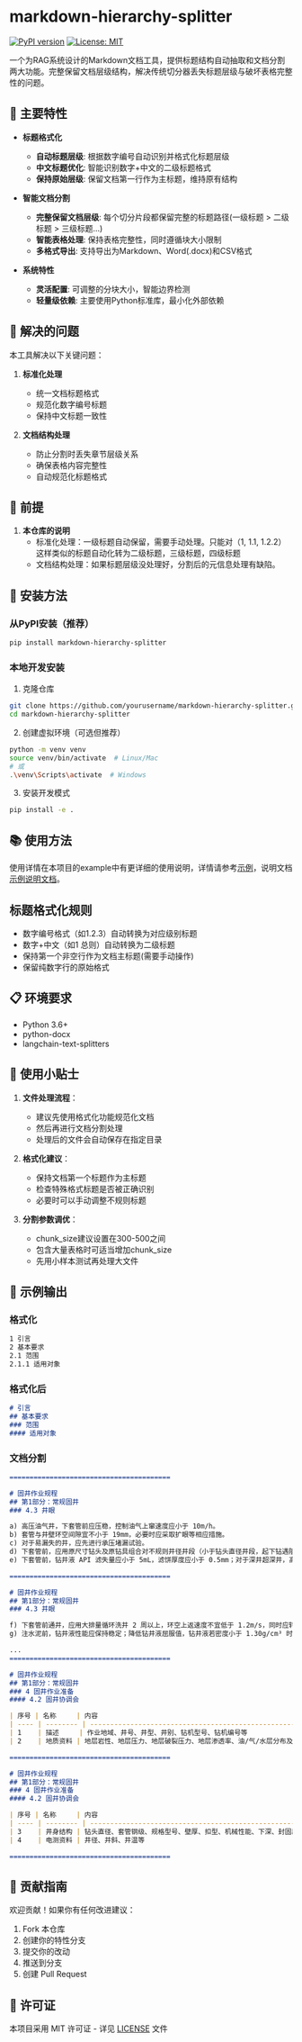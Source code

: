 # markdown-hierarchy-splitter

[![PyPI version](https://badge.fury.io/py/markdown-hierarchy-splitter.svg)](https://badge.fury.io/py/markdown-hierarchy-splitter)
[![License: MIT](https://img.shields.io/badge/License-MIT-yellow.svg)](https://opensource.org/licenses/MIT)

一个为RAG系统设计的Markdown文档工具，提供标题结构自动抽取和文档分割两大功能。完整保留文档层级结构，解决传统切分器丢失标题层级与破坏表格完整性的问题。

## 🌟 主要特性

- **标题格式化**
  - **自动标题层级**: 根据数字编号自动识别并格式化标题层级
  - **中文标题优化**: 智能识别数字+中文的二级标题格式
  - **保持原始层级**: 保留文档第一行作为主标题，维持原有结构
  

- **智能文档分割**
  - **完整保留文档层级**: 每个切分片段都保留完整的标题路径(一级标题 > 二级标题 > 三级标题...)
  - **智能表格处理**: 保持表格完整性，同时遵循块大小限制
  - **多格式导出**: 支持导出为Markdown、Word(.docx)和CSV格式

   
- **系统特性**
  - **灵活配置**: 可调整的分块大小，智能边界检测
  - **轻量级依赖**: 主要使用Python标准库，最小化外部依赖

## 🎯 解决的问题

本工具解决以下关键问题：

1. **标准化处理**
   - 统一文档标题格式
   - 规范化数字编号标题
   - 保持中文标题一致性

2. **文档结构处理**
   - 防止分割时丢失章节层级关系
   - 确保表格内容完整性
   - 自动规范化标题格式

## 🎯 前提
1. **本仓库的说明**
   - 标准化处理：一级标题自动保留，需要手动处理。只能对（1, 1.1, 1.2.2）这样类似的标题自动化转为二级标题，三级标题，四级标题
   - 文档结构处理：如果标题层级没处理好，分割后的元信息处理有缺陷。

## 🚀 安装方法

### 从PyPI安装（推荐）
```bash
pip install markdown-hierarchy-splitter
```

### 本地开发安装
1. 克隆仓库
```bash
git clone https://github.com/yourusername/markdown-hierarchy-splitter.git
cd markdown-hierarchy-splitter
```

2. 创建虚拟环境（可选但推荐）
```bash
python -m venv venv
source venv/bin/activate  # Linux/Mac
# 或
.\venv\Scripts\activate  # Windows
```

3. 安装开发模式
```bash
pip install -e .
```

## 📚 使用方法

使用详情在本项目的example中有更详细的使用说明，详情请参考[示例](./example)，说明文档[示例说明文档](./example/README.md)。





## 标题格式化规则
- 数字编号格式（如1.2.3）自动转换为对应级别标题
- 数字+中文（如1 总则）自动转换为二级标题
- 保持第一个非空行作为文档主标题(需要手动操作)
- 保留纯数字行的原始格式

## 📋 环境要求

- Python 3.6+
- python-docx
- langchain-text-splitters

## 🎈 使用小贴士

1. **文件处理流程**：
   - 建议先使用格式化功能规范化文档
   - 然后再进行文档分割处理
   - 处理后的文件会自动保存在指定目录

2. **格式化建议**：
   - 保持文档第一个标题作为主标题
   - 检查特殊格式标题是否被正确识别
   - 必要时可以手动调整不规则标题

3. **分割参数调优**：
   - chunk_size建议设置在300-500之间
   - 包含大量表格时可适当增加chunk_size
   - 先用小样本测试再处理大文件

## 📝 示例输出

### 格式化
```markdown
1 引言
2 基本要求
2.1 范围
2.1.1 适用对象
```

### 格式化后
```markdown
# 引言
## 基本要求
### 范围
#### 适用对象
```

### 文档分割
```markdown
========================================

# 固井作业规程
## 第1部分：常规固井
### 4.3 井眼

a) 高压油气井，下套管前应压稳，控制油气上窜速度应小于 10m/h。
b) 套管与井壁环空间隙宜不小于 19mm，必要时应采取扩眼等相应措施。
c) 对于易漏失的井，应先进行承压堵漏试验。
d) 下套管前，应用原尺寸钻头及原钻具组合对不规则井径井段（小于钻头直径井段，起下钻遇阻、遇卡井段，井斜变化率或全角变化率超过设计规定井段）或油气层、重点封固井段刮眼通井；对斜井段和水平段宜短距下井分段循环处理钻井液。
e) 下套管前，钻井液 API 滤失量应小于 5mL，滤饼厚度应小于 0.5mm；对于深井超深井，高温高压滤失量应符合设计要求。

========================================

# 固井作业规程
## 第1部分：常规固井
### 4.3 井眼

f) 下套管前通井，应用大排量循环洗井 2 周以上，环空上返速度不宜低于 1.2m/s，同时应转动钻具防黏卡。
g) 注水泥前，钻井液性能应保持稳定；降低钻井液屈服值，钻井液若密度小于 1.30g/cm³ 时，屈服值宜小于 5Pa，密度在 1.30g/cm³ - 1.80g/cm³ 之间时，屈服值宜小于 8Pa；密度大于 1.80g/cm³

...
========================================

# 固井作业规程
## 第1部分：常规固井
### 4 固井作业准备
#### 4.2 固井协调会

| 序号 | 名称     | 内容                                                         |
| ---- | -------- | ------------------------------------------------------------ |
| 1    | 描述     | 作业地域、井号、井型、井别、钻机型号、钻机编号等             |
| 2    | 地质资料 | 地层岩性、地层压力、地层破裂压力、地层渗透率、油/气/水层分布及特征等 |

========================================

# 固井作业规程
## 第1部分：常规固井
### 4 固井作业准备
#### 4.2 固井协调会

| 序号 | 名称     | 内容                                                         |
| ---- | -------- | ------------------------------------------------------------ |
| 3    | 井身结构 | 钻头直径、套管钢级、规格型号、壁厚、扣型、机械性能、下深、封固段、附件位置等 |
| 4    | 电测资料 | 井径、井斜、井温等                                           |

========================================
```

## 🤝 贡献指南

欢迎贡献！如果你有任何改进建议：
1. Fork 本仓库
2. 创建你的特性分支
3. 提交你的改动
4. 推送到分支
5. 创建 Pull Request

## 📄 许可证

本项目采用 MIT 许可证 - 详见 [LICENSE](LICENSE) 文件
